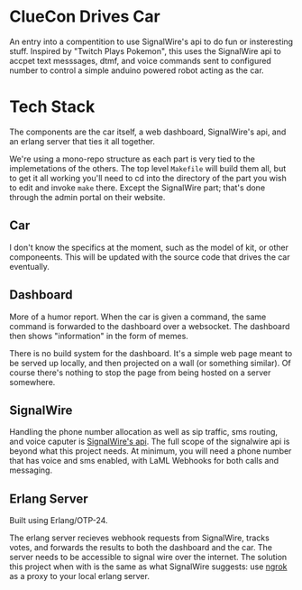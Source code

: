 # ClueCon Drives Car

An entry into a compentition to use SignalWire's api to do fun or insteresting
stuff. Inspired by "Twitch Plays Pokemon", this uses the SignalWire api to
accpet text messsages, dtmf, and voice commands sent to configured number to
control a simple anduino powered robot acting as the car.

# Tech Stack

The components are the car itself, a web dashboard, SignalWire's api, and an
erlang server that ties it all together.

We're using a mono-repo structure as each part is very tied to the
implemetations of the others. The top level `Makefile` will build them all, but
to get it all working you'll need to cd into the directory of the part you
wish to edit and invoke `make` there. Except the SignalWire part; that's done
through the admin portal on their website.

## Car

I don't know the specifics at the moment, such as the model of kit, or other
componeents. This will be updated with the source code that drives the car
eventually.

## Dashboard

More of a humor report. When the car is given a command, the same command is
forwarded to the dashboard over a websocket. The dashboard then shows
"information" in the form of memes.

There is no build system for the dashboard. It's a simple web page meant to be
served up locally, and then projected on a wall (or something similar). Of
course there's nothing to stop the page from being hosted on a server somewhere.

## SignalWire

Handling the phone number allocation as well as sip traffic, sms routing, and
voice caputer is [SignalWire's api](https://signalwire.com/). The full scope of
the signalwire api is beyond what this project needs. At minimum, you will need
a phone number that has voice and sms enabled, with LaML Webhooks for both calls
and messaging.

## Erlang Server

Built using Erlang/OTP-24.

The erlang server recieves webhook requests from SignalWire, tracks votes, and
forwards the results to both the dashboard and the car. The server needs to be
accessible to signal wire over the internet. The solution this project when with
is the same as what SignalWire suggests: use [ngrok](ngrok.com) as a proxy to
your local erlang server.
